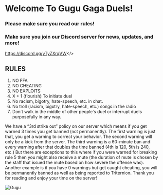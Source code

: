 # **Welcome To Gugu Gaga Duels!**
### **Please make sure you read our rules!**

### **Make sure you join our Discord server for news, updates, and more!**
<a id="Gugu Gaga Discord server">https://discord.gg/yTyZXrqVW</>


## **RULES**
1. NO FFA
2. NO CHEATING
3. NO EXPLOITS
4. X + 1 (flourish) To initiate duel
5. No racism, bigotry, hate-speech, etc. in chat.
6. No troll (racism, bigotry, hate-speech, etc.) songs in the radio
7. Don't walk in the middle of other people's duel or interrupt duels purposefully in any way.

We have a “3rd strike out” policy on our server which means if you get warned 3 times you get banned (not permanently). The first warning is just that, you get a warning to correct your behavior. The second warning will only be a kick from the server. The third warning is a 60-minute ban and every warning after that doubles the time banned (4th is 120, 5th is 240, etc.) But there are exceptions to this where if you were warned for breaking rule 5 then you might also receive a mute (the duration of mute is chosen by the staff that issued the mute based on how severe the offense was). Another example is if you have 0 warnings but get caught cheating, you will be permanently banned as well as being reported to Triternion. Thank you for reading and enjoy your time on the server!

![Gugu](https://roweflay.xyz/assets/gugu_gaga.png)
